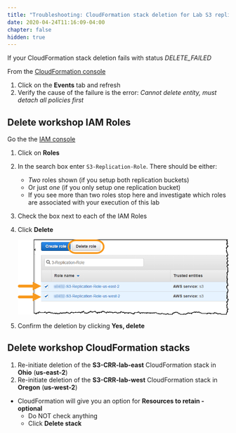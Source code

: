 ```yaml
---
title: "Troubleshooting: CloudFormation stack deletion for Lab S3 replication lab"
date: 2020-04-24T11:16:09-04:00
chapter: false
hidden: true
---
```


If your CloudFormation stack deletion fails with status _DELETE_FAILED_

From the [CloudFormation console](https://console.aws.amazon.com/cloudformation)

1. Click on the **Events** tab and refresh
1. Verify the cause of the failure is the error: _Cannot delete entity, must detach all policies first_

## Delete workshop IAM Roles

Go the the [IAM console](https://console.aws.amazon.com/iam/home)

1. Click on **Roles**
1. In the search box enter `S3-Replication-Role`. There should be either:

      * _Two_ roles shown (if you setup both replication buckets)
      * Or just _one_ (if you only setup one replication bucket)
      * If you see more than two roles stop here and investigate which roles are associated with your execution of this lab

1. Check the box next to each of the IAM Roles
1. Click **Delete**

     ![DeleteIAMRoles.png](/Reliability/200_Bidirectional_Replication_for_S3/Images/DeleteIAMRoles.png)

1. Confirm the deletion by clicking **Yes, delete**

## Delete workshop CloudFormation stacks

1. Re-initiate deletion of the **S3-CRR-lab-east** CloudFormation stack in **Ohio** (**us-east-2**)
1. Re-initiate deletion of the **S3-CRR-lab-west** CloudFormation stack in **Oregon** (**us-west-2**)

* CloudFormation will give you an option for **Resources to retain - optional**
    * Do NOT check anything
    * Click **Delete stack**

<!-- [Click here](../Lab_Guide.md#resources) to return to the Lab Guide -->
